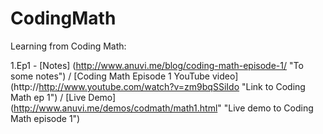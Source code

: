 CodingMath
==========

Learning from Coding Math:

1.Ep1 - [Notes] (http://www.anuvi.me/blog/coding-math-episode-1/ "To some notes") / [Coding Math Episode 1 YouTube video] (http://http://www.youtube.com/watch?v=zm9bqSSiIdo "Link to Coding Math ep 1") / [Live Demo]
(http://www.anuvi.me/demos/codmath/math1.html" "Live demo to Coding Math episode 1")
